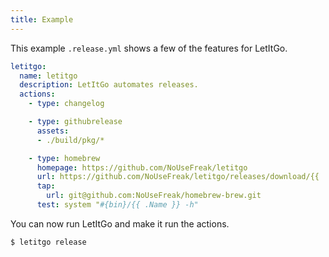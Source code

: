 ```yaml
---
title: Example
---
```


This example `.release.yml` shows a few of the features for LetItGo. 


```yaml
letitgo:
  name: letitgo
  description: LetItGo automates releases.
  actions:
    - type: changelog

    - type: githubrelease
      assets:
      - ./build/pkg/*

    - type: homebrew
      homepage: https://github.com/NoUseFreak/letitgo
      url: https://github.com/NoUseFreak/letitgo/releases/download/{{ .Version }}/darwin_amd64.zip
      tap:
        url: git@github.com:NoUseFreak/homebrew-brew.git
      test: system "#{bin}/{{ .Name }} -h"
```

You can now run LetItGo and make it run the actions.

```bash
$ letitgo release
```
